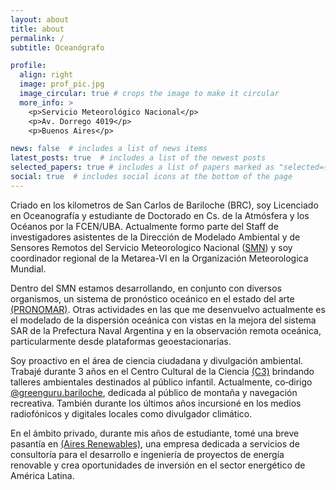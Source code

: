 ```yaml
---
layout: about
title: about
permalink: /
subtitle: Oceanógrafo

profile:
  align: right
  image: prof_pic.jpg
  image_circular: true # crops the image to make it circular
  more_info: >
    <p>Servicio Meteorológico Nacional</p>
    <p>Av. Dorrego 4019</p>
    <p>Buenos Aires</p>

news: false  # includes a list of news items
latest_posts: true  # includes a list of the newest posts
selected_papers: true # includes a list of papers marked as "selected={true}"
social: true  # includes social icons at the bottom of the page
---
```


Criado en los kilometros de San Carlos de Bariloche (BRC), soy Licenciado en Oceanografía y estudiante de Doctorado en Cs. de la Atmósfera y los Océanos por la FCEN/UBA. Actualmente formo parte del Staff de investigadores asistentes de la Dirección de Modelado Ambiental y de Sensores Remotos del Servicio Meteorologico Nacional ([SMN](https://www.smn.gob.ar/)) y soy coordinador regional de la Metarea-VI en la Organización Meteorologica Mundial.

Dentro del SMN estamos desarrollando, en conjunto con diversos organismos, un sistema de pronóstico oceánico en el estado del arte [(PRONOMAR)](https://www.cima.fcen.uba.ar/pm/). Otras actividades en las que me desenvuelvo actualmente es el modelado de la dispersión oceánica con vistas en la mejora del sistema SAR de la Prefectura Naval Argentina y en la observación remota oceánica, particularmente desde plataformas geoestacionarias.

Soy proactivo en el área de ciencia ciudadana y divulgación ambiental. Trabajé durante 3 años en el Centro Cultural de la Ciencia [(C3)](https://c3.jefatura.gob.ar/) brindando talleres ambientales destinados al público infantil. Actualmente, co‑dirigo [@greenguru.bariloche](https://www.instagram.com/greenguru.bariloche/), dedicada al público de montaña y navegación recreativa. También durante los últimos años incursioné en los medios radiofónicos y digitales locales como divulgador climático.

En el ámbito privado, durante mis años de estudiante, tomé una breve pasantía en [(Aires Renewables)](https://www.aires-renewables.com/), una empresa dedicada a servicios de consultoría para el desarrollo e ingeniería de proyectos de energía renovable y crea oportunidades de inversión en el sector energético de América Latina.

